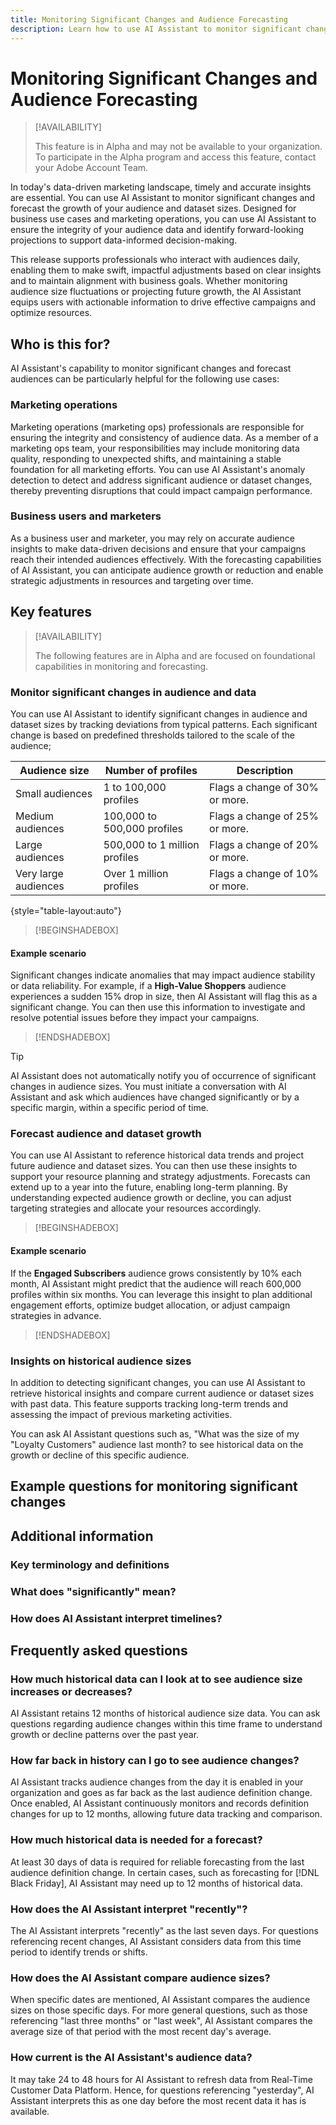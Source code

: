 ```yaml
---
title: Monitoring Significant Changes and Audience Forecasting
description: Learn how to use AI Assistant to monitor significant changes and forecast audiences in Adobe Experience Platform.
---
```

# Monitoring Significant Changes and Audience Forecasting

>[!AVAILABILITY]
>
>This feature is in Alpha and may not be available to your organization. To participate in the Alpha program and access this feature, contact your Adobe Account Team.

In today's data-driven marketing landscape, timely and accurate insights are essential. You can use AI Assistant to monitor significant changes and forecast the growth of your audience and dataset sizes. Designed for business use cases and marketing operations, you can use AI Assistant to ensure the integrity of your audience data and identify forward-looking projections to support data-informed decision-making.

This release supports professionals who interact with audiences daily, enabling them to make swift, impactful adjustments based on clear insights and to maintain alignment with business goals. Whether monitoring audience size fluctuations or projecting future growth, the AI Assistant equips users with actionable information to drive effective campaigns and optimize resources.

## Who is this for?

AI Assistant's capability to monitor significant changes and forecast audiences can be particularly helpful for the following use cases:

### Marketing operations

Marketing operations (marketing ops) professionals are responsible for ensuring the integrity and consistency of audience data. As a member of a marketing ops team, your responsibilities may include monitoring data quality, responding to unexpected shifts, and maintaining a stable foundation for all marketing efforts. You can use AI Assistant's anomaly detection to detect and address significant audience or dataset changes, thereby preventing disruptions that could impact campaign performance.

### Business users and marketers

As a business user and marketer, you may rely on accurate audience insights to make data-driven decisions and ensure that your campaigns reach their intended audiences effectively. With the forecasting capabilities of AI Assistant, you can anticipate audience growth or reduction and enable strategic adjustments in resources and targeting over time.

## Key features

>[!AVAILABILITY]
>
>The following features are in Alpha and are focused on foundational capabilities in monitoring and forecasting.

### Monitor significant changes in audience and data

You can use AI Assistant to identify significant changes in audience and dataset sizes by tracking deviations from typical patterns. Each significant change is based on predefined thresholds tailored to the scale of the audience;

| Audience size | Number of profiles | Description |
| --- | --- | --- |
| Small audiences | 1 to 100,000 profiles | Flags a change of 30% or more. |
| Medium audiences | 100,000 to 500,000 profiles | Flags a change of 25% or more. |
| Large audiences | 500,000 to 1 million profiles | Flags a change of 20% or more. |
| Very large audiences | Over 1 million profiles | Flags a change of 10% or more. |

{style="table-layout:auto"}

>[!BEGINSHADEBOX]

#### Example scenario

Significant changes indicate anomalies that may impact audience stability or data reliability. For example, if a **High-Value Shoppers** audience experiences a sudden 15% drop in size, then AI Assistant will flag this as a significant change. You can then use this information to investigate and resolve potential issues before they impact your campaigns.

>[!ENDSHADEBOX]

>[!TIP]
>
>AI Assistant does not automatically notify you of occurrence of significant changes in audience sizes. You must initiate a conversation with AI Assistant and ask which audiences have changed significantly or by a specific margin, within a specific period of time.

### Forecast audience and dataset growth

You can use AI Assistant to reference historical data trends and project future audience and dataset sizes. You can then use these insights to support your resource planning and strategy adjustments. Forecasts can extend up to a year into the future, enabling long-term planning. By understanding expected audience growth or decline, you can adjust targeting strategies and allocate your resources accordingly.

>[!BEGINSHADEBOX]

#### Example scenario

If the **Engaged Subscribers** audience grows consistently by 10% each month, AI Assistant might predict that the audience will reach 600,000 profiles within six months. You can leverage this insight to plan additional engagement efforts, optimize budget allocation, or adjust campaign strategies in advance.

>[!ENDSHADEBOX]

### Insights on historical audience sizes

In addition to detecting significant changes, you can use AI Assistant to retrieve historical insights and compare current audience or dataset sizes with past data. This feature supports tracking long-term trends and assessing the impact of previous marketing activities.

You can ask AI Assistant questions such as, "What was the size of my "Loyalty Customers" audience last month? to see historical data on the growth or decline of  this specific audience.

## Example questions for monitoring significant changes

## Additional information

### Key terminology and definitions

### What does "significantly" mean?

### How does AI Assistant interpret timelines?

## Frequently asked questions

### How much historical data can I look at to see audience size increases or decreases?

AI Assistant retains 12 months of historical audience size data. You can ask questions regarding audience changes within this time frame to understand growth or decline patterns over the past year.

### How far back in history can I go to see audience changes?

AI Assistant tracks audience changes from the day it is enabled in your organization and goes as far back as the last audience definition change. Once enabled, AI Assistant continuously monitors and records definition changes for up to 12 months, allowing future data tracking and comparison.

### How much historical data is needed for a forecast?

At least 30 days of data is required for reliable forecasting from the last audience definition change. In certain cases, such as forecasting for [!DNL Black Friday], AI Assistant may need up to 12 months of historical data.

### How does the AI Assistant interpret "recently"?

The AI Assistant interprets "recently" as the last seven days. For questions referencing recent changes, AI Assistant considers data from this time period to identify trends or shifts.

### How does the AI Assistant compare audience sizes?

When specific dates are mentioned, AI Assistant compares the audience sizes on those specific days. For more general questions, such as those referencing "last three months" or "last week", AI Assistant compares the average size of that period with the most recent day's average.

### How current is the AI Assistant's audience data?

It may take 24 to 48 hours for AI Assistant to refresh data from Real-Time Customer Data Platform. Hence, for questions referencing "yesterday", AI Assistant interprets this as one day before the most recent data it has is available.